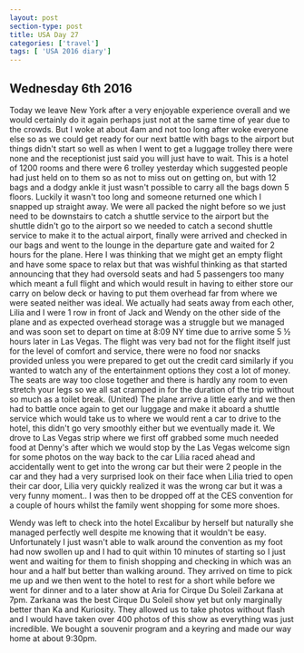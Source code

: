 ```yaml
---
layout: post
section-type: post
title: USA Day 27
categories: ['travel']
tags: [ 'USA 2016 diary']
---
```

## Wednesday 6th 2016  

Today we leave New York after a very enjoyable experience overall and we would certainly do it again perhaps just not at the same time of year due to the crowds. But I woke at about 4am and not too long after woke everyone else so as we could get ready for our next battle with bags to the airport but things didn't start so well as when I went to get a luggage trolley there were none and the receptionist just said you will just have to wait. This is a hotel of 1200 rooms and there were 6 trolley yesterday which suggested people had just held on to them so as not to miss out on getting on, but with 12 bags and a dodgy ankle it just wasn't possible to carry all the bags down 5 floors. Luckily it wasn't too long and someone returned one which I snapped up straight away.
We were all packed the night before so we just need to be downstairs to catch a shuttle service to the airport but the shuttle didn't go to the airport so we needed to catch a second shuttle service to make it to the actual airport, finally were arrived and checked in our bags and went to the lounge in the departure gate and waited for 2 hours for the plane. Here I was thinking that we might get an empty flight and have some space to relax but that was wishful thinking as that started announcing that they had oversold seats and had 5 passengers too many which meant a full flight and which would result in having to either store our carry on below deck or having to put them overhead far from where we were seated neither was ideal. We actually had seats away from each other, Lilia and I were 1 row in front of Jack and Wendy on the other side of the plane and as expected overhead storage was a struggle but we managed and was soon set to depart on time at 8:09 NY time due to arrive some 5 ½ hours later in Las Vegas. The flight was very bad not for the flight itself just for the level of comfort and service, there were no food nor snacks provided unless you were prepared to get out the credit card similarly if you wanted to watch any of the entertainment options they cost a lot of money. The seats are way too close together and there is hardly any room to even stretch your legs so we all sat cramped in for the duration of the trip without so much as a toilet break. (United) The plane arrive a little early and we then had to battle once again to get our luggage and make it aboard a shuttle service which would take us to where we would rent a car to drive to the hotel, this didn't go very smoothly either but we eventually made it.
We drove to Las Vegas strip where we first off grabbed some much needed food at Denny's after which we would stop by the Las Vegas welcome sign for some photos on the way back to the car Lilia raced ahead and accidentally went to get into the wrong car but their were 2 people in the car and they had a very surprised look on their face when Lilia tried to open their car door, Lilia very quickly realized it was the wrong car but it was a very funny moment.. I was then to be dropped off at the CES convention for a couple of hours whilst the family went shopping for some more shoes.

Wendy was left to check into the hotel Excalibur by herself but naturally she managed perfectly well despite me knowing that it wouldn't be easy. Unfortunately I just wasn't able to walk around the convention as my foot had now swollen up and I had to quit within 10 minutes of starting so I just went and waiting for them to finish shopping and checking in which was an hour and a half but better than walking around. They arrived on time to pick me up and we then went to the hotel to rest for a short while before we went for dinner and to a later show at Aria for Cirque Du Soleil Zarkana at 7pm. Zarkana was the best Cirque Du Soleil show yet but only marginally better than Ka and Kuriosity. They allowed us to take photos without flash and I would have taken over 400 photos of this show as everything was just incredible. We bought a souvenir program and a keyring and made our way home at about 9:30pm.
